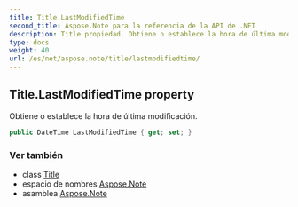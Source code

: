 ```yaml
---
title: Title.LastModifiedTime
second_title: Aspose.Note para la referencia de la API de .NET
description: Title propiedad. Obtiene o establece la hora de última modificación.
type: docs
weight: 40
url: /es/net/aspose.note/title/lastmodifiedtime/
---
```

## Title.LastModifiedTime property

Obtiene o establece la hora de última modificación.

```csharp
public DateTime LastModifiedTime { get; set; }
```

### Ver también

* class [Title](../)
* espacio de nombres [Aspose.Note](../../title/)
* asamblea [Aspose.Note](../../../)


